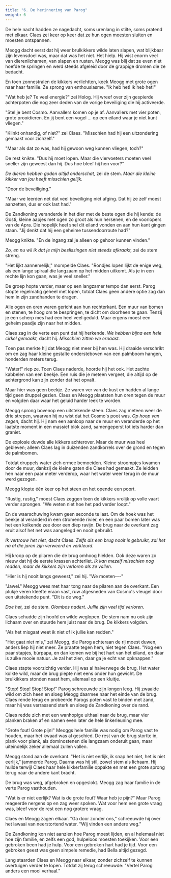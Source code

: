 ```yaml
---
title: "6. De herinnering van Parog"
weight: 6
---
```


De hele nacht hadden ze nagedacht, soms urenlang in stilte, soms pratend met elkaar. Claes zei keer op keer dat ze hun ogen moesten sluiten en moesten ontspannen. 

Meogg dacht eerst dat hij weer brulkikkers wilde laten slapen, wat blijkbaar zijn levensdoel was, maar dat was het niet. Het hielp. Hij wist enorm veel van dierenlichamen, van slapen en rusten. Meogg was blij dat ze even niet hoefde te springen en werd steeds afgeleid door de grappige dromen die ze bedacht.

En toen zonnestralen de kikkers verlichtten, keek Meogg met grote ogen naar haar familie. Ze sprong van enthousiasme. "Ik heb het! Ik heb het!"

"Wat heb je? Te veel energie?" zei Holog. Hij wreef over zijn gespierde achterpoten die nog zeer deden van de vorige beveiliging die hij activeerde.

"Stel je bent Cosmo. Aanvallers komen op je af. Aanvallers met vier poten, grote prooidieren. En jij bent een vogel ... op een eiland waar je niet kunt vliegen."

"Klinkt onhandig, of niet?" zei Claes. "Misschien had hij een uitzondering gemaakt voor zichzelf."

"Maar als dat zo was, had hij gewoon weg kunnen vliegen, toch?"

De rest knikte. "Dus hij moet lopen. Maar die viervoeters moeten veel sneller zijn geweest dan hij. Dus hoe bleef hij hen voor?"

_De dieren hebben goden altijd onderschat,_ zei de stem. _Maar die kleine kikker van jou heeft misschien gelijk._

"Door de beveiliging."

"Maar we leerden net dat veel beveiliging niet afging. Dat hij ze zelf moest aanzetten, dus er ook last had."

De Zandkoning veranderde in het dier met de beste ogen die hij kende: de Gosti, kleine aapjes met ogen zo groot als hun hersenen, en de voorlopers van de Apra. Die hopelijk heel snel dit eiland vonden en aan hun kant gingen staan. "Jij denkt dat hij een geheime tussendoorroute had?"

Meogg knikte. "En de ingang zal je alleen op gehoor kunnen vinden."

_Zo, en nu wil ik dat je mijn beslissingen niet steeds afkraakt,_ zei de stem streng.

"Het lijkt aannemelijk," mompelde Claes. "Rondjes lopen lijkt de enige weg, als een lange spiraal die langzaam op het midden uitkomt. Als je in een rechte lijn kon gaan, was je veel sneller."

De groep hopte verder, maar op een langzamer tempo dan eerst. Parog stopte regelmatig geheel met lopen, totdat Claes geen andere optie zag dan hem in zijn zandhanden te dragen.

Alle ogen en oren waren gericht aan hun rechterkant. Een muur van bomen en stenen, te hoog om te bespringen, te dicht om doorheen te gaan. Tenzij je een scherp mes had een heel veel geduld. Maar ergens moest een geheim paadje zijn naar het midden.

Claes zag in de verte een punt dat hij herkende. _We hebben bijna een hele cirkel gemaakt,_ dacht hij. _Misschien zitten we ernaast._

Toen pas merkte hij dat Meogg niet meer bij hen was. Hij draaide verschrikt om en zag haar kleine gestalte ondersteboven van een palmboom hangen, honderden meters terug.

"Water!" riep ze. Toen Claes naderde, hoorde hij het ook. Het zachte kabbelen van een beekje. Een ruis die je meteen vergeet, die altijd op de achtergrond kan zijn zonder dat het opvalt.

Maar hier was geen beekje. Ze waren ver van de kust en hadden al lange tijd geen druppel gezien. Claes en Meogg plaatsten hun oren tegen de muur en volgden daar waar het geluid harder leek te worden.

Meogg sprong bovenop een uitstekende steen. Claes zag meteen weer de drie strepen, waarvan hij nu wist dat het Cosmo's poot was. _Op hoop van zegen,_ dacht hij. Hij nam een aanloop naar de muur en veranderde op het laatste moment in een massief blok zand, samengeperst tot iets harder dan graniet.

De explosie duwde alle kikkers achterover. Maar de muur was heel gebleven; alleen Claes lag in duizenden zandkorrels over de grond en tegen de palmbomen.

Totdat druppels water zich ermee bemoeiden. Kleine stroompjes kwamen door de muur, dankzij de kleine gaten die Claes had gemaakt. Ze leidden hen naar een paar meter verderop, waar het water weer terug in de muur werd gezogen. 

Meogg klopte één keer op het steen en het opende een poort.

"Rustig, rustig," moest Claes zeggen toen de kikkers vrolijk op volle vaart verder sprongen. "We weten niet hoe het pad verder loopt."

En de waarschuwing kwam geen seconde te laat. Om de hoek was het beekje al veranderd in een stromende rivier, en een paar bomen later was het een kolkende zee door een diep ravijn. De brug naar de overkant zag eruit alsof het net was aangelegd en nooit gebruikt. 

_Ik vertrouw het niet,_ dacht Claes. _Zelfs als een brug nooit is gebruikt, zal het na al die jaren zijn verweerd en verkleurd._

Hij kroop op de pilaren die de brug omhoog hielden. Ook deze waren zo nieuw dat hij de eerste krassen achterliet. _Ik kan mezelf misschien nog redden, maar de kikkers zijn verloren als ze vallen._

"Hier is hij nooit langs geweest," zei hij. "We moeten---"

"Jawel." Meogg wees met haar tong naar de pilaren aan de overkant. Een plukje veren kleefte eraan vast, ruw afgesneden van Cosmo's vleugel door een uitstekende punt. "Dit is de weg."

_Doe het,_ zei de stem. _Olombos nadert. Jullie zijn veel tijd verloren._

Claes schudde zijn hoofd en wilde weglopen. De stem nam nu ook zijn lichaam over en stuurde hem juist naar de brug. De kikkers volgden.

"Als het misgaat weet ik niet of ik jullie kan redden."

"Het gaat niet mis," zei Meogg, die Parog achteraan de rij moest duwen, anders liep hij niet meer. Ze praatte tegen hem, niet tegen Claes. "Nog een paar stapjes, búrpapa, en dan komen we bij het hart van het eiland, en daar is zulke mooie natuur. Je zal het zien, daar ga je echt van opknappen."

Claes stapte voorzichtig verder. Hij was al halverwege de brug. Het water kolkte wild, maar de brug piepte niet eens onder hun gewicht. De brulkikkers stonden naast hem, allemaal op een kluitje.

"Stop! Stop! Stop! Stop!" Parog schreeuwde zijn longen leeg. Hij zwaaide wild om zich heen en sloeg Meogg daarmee naar het einde van de brug. Claes rende terug en probeerde Parogs poten vast te binden met zand, maar hij was verrassend sterk en sloeg de Zandkoning over de rand. 

Claes redde zich met een wanhopige uithaal naar de brug, maar vier planken braken af en namen even later de hele linkerleuning mee.

"Grote fout! Grote pijn!" Meoggs hele familie was nodig om Parog vast te houden, maar het kwaad was al geschied. De rest van de brug stortte in, plank voor plank, als dominostenen die langzaam onderuit gaan, maar uiteindelijk zeker allemaal zullen vallen. 

Meogg stond aan de overkant. "Het is niet eerlijk, ik snap het niet, het is niet eerlijk," jammerde Parog. Daarna was hij stil, zowel stem als lichaam. Hij huilde terwijl Claes haar hele kikkerfamilie oppakte en met een grote sprong terug naar de andere kant bracht.

De brug was weg, afgebroken en opgeslokt. Meogg zag haar familie in de verte Parog vasthouden.

"Wat is er niet eerlijk? Wat is de grote fout? Waar heb je pijn?" Maar Parog reageerde nergens op en zag weer spoken. Wat voor hem een grote vraag was, bleef voor de rest een nog grotere vraag.

Claes en Meogg zagen elkaar. "Ga door zonder ons," schreeuwde hij over het lawaai van neerstortend water. "Wij vinden een andere weg."

De Zandkoning kon niet aanzien hoe Parog moest lijden, en al helemaal niet hoe zijn familie, en zelfs een god, hulpeloos moesten toekijken. Voor een gebroken been had je hulp. Voor een gebroken hart had je tijd. Voor een gebroken geest was geen simpele remedie, had Bella altijd gezegd.

Lang staarden Claes en Meogg naar elkaar, zonder zichzelf te kunnen overtuigen verder te lopen. Totdat zij terug schreeuwde: "Vertel Parog anders een mooi verhaal."
